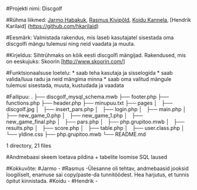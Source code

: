 #Projekti nimi: Discgolf

#Rühma liikmed: [Jarmo Habakuk](https://github.com/jarmhab/), [Rasmus Kivipõld](https://github.com/sizenn/), [Koidu Kannela](https://github.com/Koidu), [Hendrik Karilaid] (https://github.com/hkarilaid)

#Eesmärk: Valmistada rakendus, mis laseb kasutajatel sisestada oma discgolfi mängu tulemusi ning neid vaadata ja muuta.

#Kirjeldus: Sihtrühmaks on kõik eesti discgolfi mängijad. Rakendused, mis on eeskujuks: Skoorin [http://www.skoorin.com/]

#Funktsionaalsuse loetelu: 
	* saab teha kasutaja ja sisselogida
	* saab valida/luua radu ja neid mängima minna
	* saab oma valitud mängule tulemusi sisestada, muuta, kustudada ja vaadata

#Failipuu:
.
├── discgolf_mysql_schema.mwb
├── footer.php
├── functions.php
├── header.php
├── minupuu.txt
├── pages
│   ├── discgolf.jpg
│   ├── insert_pars.php
│   ├── login.php
│   ├── main.php
│   ├── new_game_0.php
│   ├── new_game_1.php
│   ├── new_game_final.php
│   ├── pars.php
│   ├── php.grupitoo.mwb
│   ├── results.php
│   ├── score.php
│   ├── table.php
│   ├── user.class.php
│   └── yldine.css
├── php.grupitoo.mwb
└── README.md

1 directory, 21 files

#Andmebaasi skeem loetava pildina + tabelite loomise SQL laused

#Kokkuvõte:
	#Jarmo - 
	#Rasmus -Ülesanne oli tehtav, andmebaasid jooksid loogiliselt, enamuse sai copy/paste-da 	tunnitöödest. Hea harjutus, et tunnis õpitut kinnistada.
	#Koidu - 
	#Hendrik - 
